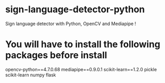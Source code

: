 # sign-language-detector-python

Sign language detector with Python, OpenCV and Mediapipe !

# You will have to install the following packages before install

opencv-python==4.7.0.68
mediapipe==0.9.0.1
scikit-learn==1.2.0
pickle
scikit-learn
numpy
flask
